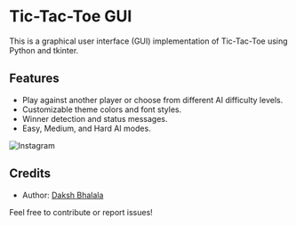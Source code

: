 # Tic-Tac-Toe GUI

This is a graphical user interface (GUI) implementation of Tic-Tac-Toe using Python and tkinter.

## Features
- Play against another player or choose from different AI difficulty levels.
- Customizable theme colors and font styles.
- Winner detection and status messages.
- Easy, Medium, and Hard AI modes.

<img src="[https://img.shields.io/badge/Instagram-Follow-E4405F?style=for-the-badge&logo=instagram](https://colab.research.google.com/drive/1nZRLFswVqkD5q4KVwvzGtmAIPM7bmLgh?usp=sharing)" alt="Instagram">

## Credits
- Author: [Daksh Bhalala](https://github.com/DakshBhalala)

Feel free to contribute or report issues!
